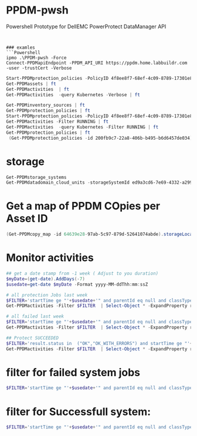 ﻿# PPDM-pwsh

Powershell Prototype for DellEMC PowerProtect DataManager  API
```


### examles
```Powershell
ipmo .\PPDM-pwsh -Force
Connect-PPDMapiEndpoint -PPDM_API_URI https://ppdm.home.labbuildr.com -user -trustCert -Verbose
```

```Powershell
Start-PPDMprotection_policies -PolicyID 4f8ee8f7-68ef-4c09-8789-17301e82be3a -Verbose
Get-PPDMassets | ft
Get-PPDMactivities  | ft
Get-PPDMactivities  -query Kubernetes -Verbose | ft
```

```Powershell
Get-PPDMinventory_sources | ft
Get-PPDMprotection_policies | ft
Start-PPDMprotection_policies -PolicyID 4f8ee8f7-68ef-4c09-8789-17301e82be3a
Get-PPDMactivities -Filter RUNNING | ft
Get-PPDMactivities  -query Kubernetes -Filter RUNNING | ft
Get-PPDMprotection_policies | ft
 (Get-PPDMprotection_policies -id 200fb9c7-22a8-406b-b495-b6d6457de034).stages | ft
```
# storage
```powershell
Get-PPDMstorage_systems
Get-PPDMdatadomain_cloud_units -storageSystemId ed9a3cd6-7e69-4332-a299-aaf258e23328
```


# Get a map of PPDM COpies per Asset ID
```Powershell
(Get-PPDMcopy_map -id 64639e28-97ab-5c97-879d-52641074abde).storageLocations
```
# Monitor activities

```Powershell
## get a date stamp from -1 week ( Adjust to you duration)
$myDate=(get-date).AddDays(-7)
$usedate=get-date $myDate -Format yyyy-MM-ddThh:mm:ssZ

# all protection Jobs last week
$FILTER='startTime ge "'+$usedate+'" and parentId eq null and classType in ("JOB", "JOB_GROUP") and category in ("CLOUD_TIER","EXPORT_REUSE","PROTECT","REPLICATE","RESTORE","CLOUD_PROTECT")'
Get-PPDMactivities -Filter $FILTER  | Select-Object * -ExpandProperty result | ft 

# all failed last week
$FILTER='startTime ge "'+$usedate+'" and parentId eq null and classType in ("JOB", "JOB_GROUP") and category in ("CLOUD_TIER","EXPORT_REUSE","PROTECT","REPLICATE","RESTORE","CLOUD_PROTECT") and result.status eq "FAILED"'
Get-PPDMactivities -Filter $FILTER  | Select-Object * -ExpandProperty result | ft 

## Protect SUCCEEDED
$FILTER='result.status in  ("OK","OK_WITH_ERRORS") and startTime ge "'+$usedate+'" and parentId eq null and classType in ("JOB", "JOB_GROUP") and category in ("PROTECT")'
Get-PPDMactivities -Filter $FILTER  | Select-Object * -ExpandProperty result | ft 
```

# filter for failed system jobs
```Powershell
$FILTER='startTime ge "'+$usedate+'" and parentId eq null and classType in ("JOB", "JOB_GROUP") and category in ("CONSOLE","CONFIG","CLOUD_DR","CLOUD_COPY_RECOVER","DELETE","DISASTER_RECOVERY","DISCOVER","MANAGE","NOTIFY","SYSTEM","VALIDATE") and result.status eq "FAILED"'
```
 # filter for Successfull system:

```Powershell
$FILTER='startTime ge "'+$usedate+'" and parentId eq null and classType in ("JOB", "JOB_GROUP") and category in ("CONSOLE","CONFIG","CLOUD_DR","CLOUD_COPY_RECOVER","DELETE","DISASTER_RECOVERY","DISCOVER","MANAGE","NOTIFY","SYSTEM","VALIDATE") and result.status eq "OK"'
```





